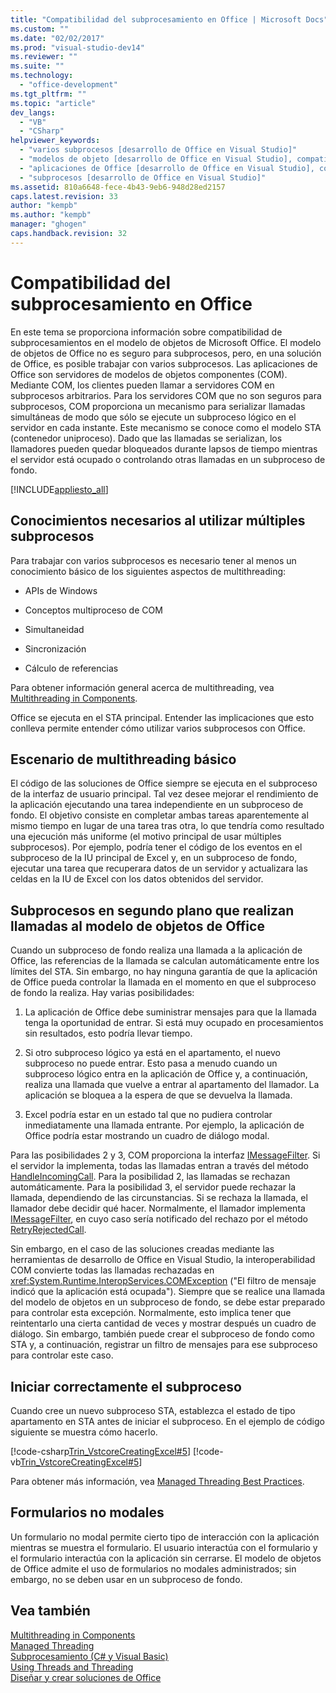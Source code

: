 ```yaml
---
title: "Compatibilidad del subprocesamiento en Office | Microsoft Docs"
ms.custom: ""
ms.date: "02/02/2017"
ms.prod: "visual-studio-dev14"
ms.reviewer: ""
ms.suite: ""
ms.technology: 
  - "office-development"
ms.tgt_pltfrm: ""
ms.topic: "article"
dev_langs: 
  - "VB"
  - "CSharp"
helpviewer_keywords: 
  - "varios subprocesos [desarrollo de Office en Visual Studio]"
  - "modelos de objeto [desarrollo de Office en Visual Studio], compatibilidad del subprocesamiento"
  - "aplicaciones de Office [desarrollo de Office en Visual Studio], compatibilidad del subprocesamiento"
  - "subprocesos [desarrollo de Office en Visual Studio]"
ms.assetid: 810a6648-fece-4b43-9eb6-948d28ed2157
caps.latest.revision: 33
author: "kempb"
ms.author: "kempb"
manager: "ghogen"
caps.handback.revision: 32
---
```

# Compatibilidad del subprocesamiento en Office
  En este tema se proporciona información sobre compatibilidad de subprocesamientos en el modelo de objetos de Microsoft Office.  El modelo de objetos de Office no es seguro para subprocesos, pero, en una solución de Office, es posible trabajar con varios subprocesos.  Las aplicaciones de Office son servidores de modelos de objetos componentes \(COM\).  Mediante COM, los clientes pueden llamar a servidores COM en subprocesos arbitrarios.  Para los servidores COM que no son seguros para subprocesos, COM proporciona un mecanismo para serializar llamadas simultáneas de modo que sólo se ejecute un subproceso lógico en el servidor en cada instante.  Este mecanismo se conoce como el modelo STA \(contenedor uniproceso\).  Dado que las llamadas se serializan, los llamadores pueden quedar bloqueados durante lapsos de tiempo mientras el servidor está ocupado o controlando otras llamadas en un subproceso de fondo.  
  
 [!INCLUDE[appliesto_all](../vsto/includes/appliesto-all-md.md)]  
  
## Conocimientos necesarios al utilizar múltiples subprocesos  
 Para trabajar con varios subprocesos es necesario tener al menos un conocimiento básico de los siguientes aspectos de multithreading:  
  
-   APIs de Windows  
  
-   Conceptos multiproceso de COM  
  
-   Simultaneidad  
  
-   Sincronización  
  
-   Cálculo de referencias  
  
 Para obtener información general acerca de multithreading, vea [Multithreading in Components](../Topic/Multithreading%20in%20Components.md).  
  
 Office se ejecuta en el STA principal.  Entender las implicaciones que esto conlleva permite entender cómo utilizar varios subprocesos con Office.  
  
## Escenario de multithreading básico  
 El código de las soluciones de Office siempre se ejecuta en el subproceso de la interfaz de usuario principal.  Tal vez desee mejorar el rendimiento de la aplicación ejecutando una tarea independiente en un subproceso de fondo.  El objetivo consiste en completar ambas tareas aparentemente al mismo tiempo en lugar de una tarea tras otra, lo que tendría como resultado una ejecución más uniforme \(el motivo principal de usar múltiples subprocesos\).  Por ejemplo, podría tener el código de los eventos en el subproceso de la IU principal de Excel y, en un subproceso de fondo, ejecutar una tarea que recuperara datos de un servidor y actualizara las celdas en la IU de Excel con los datos obtenidos del servidor.  
  
## Subprocesos en segundo plano que realizan llamadas al modelo de objetos de Office  
 Cuando un subproceso de fondo realiza una llamada a la aplicación de Office, las referencias de la llamada se calculan automáticamente entre los límites del STA.  Sin embargo, no hay ninguna garantía de que la aplicación de Office pueda controlar la llamada en el momento en que el subproceso de fondo la realiza.  Hay varias posibilidades:  
  
1.  La aplicación de Office debe suministrar mensajes para que la llamada tenga la oportunidad de entrar.  Si está muy ocupado en procesamientos sin resultados, esto podría llevar tiempo.  
  
2.  Si otro subproceso lógico ya está en el apartamento, el nuevo subproceso no puede entrar.  Esto pasa a menudo cuando un subproceso lógico entra en la aplicación de Office y, a continuación, realiza una llamada que vuelve a entrar al apartamento del llamador.  La aplicación se bloquea a la espera de que se devuelva la llamada.  
  
3.  Excel podría estar en un estado tal que no pudiera controlar inmediatamente una llamada entrante.  Por ejemplo, la aplicación de Office podría estar mostrando un cuadro de diálogo modal.  
  
 Para las posibilidades 2 y 3, COM proporciona la interfaz [IMessageFilter](http://msdn.microsoft.com/es-es/e12d48c0-5033-47a8-bdcd-e94c49857248).  Si el servidor la implementa, todas las llamadas entran a través del método [HandleIncomingCall](http://msdn.microsoft.com/es-es/7e31b518-ef4f-4bdd-b5c7-e1b16383a5be).  Para la posibilidad 2, las llamadas se rechazan automáticamente.  Para la posibilidad 3, el servidor puede rechazar la llamada, dependiendo de las circunstancias.  Si se rechaza la llamada, el llamador debe decidir qué hacer.  Normalmente, el llamador implementa [IMessageFilter](http://msdn.microsoft.com/es-es/e12d48c0-5033-47a8-bdcd-e94c49857248), en cuyo caso sería notificado del rechazo por el método [RetryRejectedCall](http://msdn.microsoft.com/es-es/3f800819-2a21-4e46-ad15-f9594fac1a3d).  
  
 Sin embargo, en el caso de las soluciones creadas mediante las herramientas de desarrollo de Office en Visual Studio, la interoperabilidad COM convierte todas las llamadas rechazadas en <xref:System.Runtime.InteropServices.COMException> \("El filtro de mensaje indicó que la aplicación está ocupada"\).  Siempre que se realice una llamada del modelo de objetos en un subproceso de fondo, se debe estar preparado para controlar esta excepción.  Normalmente, esto implica tener que reintentarlo una cierta cantidad de veces y mostrar después un cuadro de diálogo.  Sin embargo, también puede crear el subproceso de fondo como STA y, a continuación, registrar un filtro de mensajes para ese subproceso para controlar este caso.  
  
## Iniciar correctamente el subproceso  
 Cuando cree un nuevo subproceso STA, establezca el estado de tipo apartamento en STA antes de iniciar el subproceso.  En el ejemplo de código siguiente se muestra cómo hacerlo.  
  
 [!code-csharp[Trin_VstcoreCreatingExcel#5](../snippets/csharp/VS_Snippets_OfficeSP/Trin_VstcoreCreatingExcel/CS/ThisWorkbook.cs#5)]
 [!code-vb[Trin_VstcoreCreatingExcel#5](../snippets/visualbasic/VS_Snippets_OfficeSP/Trin_VstcoreCreatingExcel/VB/ThisWorkbook.vb#5)]  
  
 Para obtener más información, vea [Managed Threading Best Practices](../Topic/Managed%20Threading%20Best%20Practices.md).  
  
## Formularios no modales  
 Un formulario no modal permite cierto tipo de interacción con la aplicación mientras se muestra el formulario.  El usuario interactúa con el formulario y el formulario interactúa con la aplicación sin cerrarse.  El modelo de objetos de Office admite el uso de formularios no modales administrados; sin embargo, no se deben usar en un subproceso de fondo.  
  
## Vea también  
 [Multithreading in Components](../Topic/Multithreading%20in%20Components.md)   
 [Managed Threading](../Topic/Managed%20Threading.md)   
 [Subprocesamiento &#40;C&#35; y Visual Basic&#41;](../Topic/Threading%20(C%23%20and%20Visual%20Basic).md)   
 [Using Threads and Threading](../Topic/Using%20Threads%20and%20Threading.md)   
 [Diseñar y crear soluciones de Office](../vsto/designing-and-creating-office-solutions.md)  
  
  